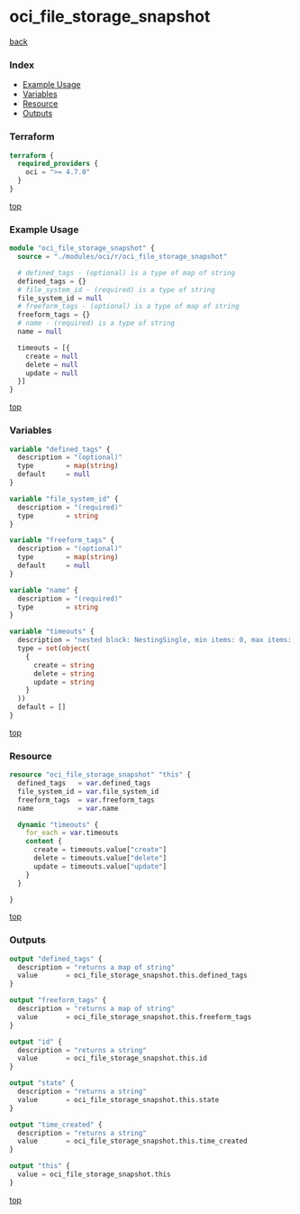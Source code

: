 # oci_file_storage_snapshot

[back](../oci.md)

### Index

- [Example Usage](#example-usage)
- [Variables](#variables)
- [Resource](#resource)
- [Outputs](#outputs)

### Terraform

```terraform
terraform {
  required_providers {
    oci = ">= 4.7.0"
  }
}
```

[top](#index)

### Example Usage

```terraform
module "oci_file_storage_snapshot" {
  source = "./modules/oci/r/oci_file_storage_snapshot"

  # defined_tags - (optional) is a type of map of string
  defined_tags = {}
  # file_system_id - (required) is a type of string
  file_system_id = null
  # freeform_tags - (optional) is a type of map of string
  freeform_tags = {}
  # name - (required) is a type of string
  name = null

  timeouts = [{
    create = null
    delete = null
    update = null
  }]
}
```

[top](#index)

### Variables

```terraform
variable "defined_tags" {
  description = "(optional)"
  type        = map(string)
  default     = null
}

variable "file_system_id" {
  description = "(required)"
  type        = string
}

variable "freeform_tags" {
  description = "(optional)"
  type        = map(string)
  default     = null
}

variable "name" {
  description = "(required)"
  type        = string
}

variable "timeouts" {
  description = "nested block: NestingSingle, min items: 0, max items: 0"
  type = set(object(
    {
      create = string
      delete = string
      update = string
    }
  ))
  default = []
}
```

[top](#index)

### Resource

```terraform
resource "oci_file_storage_snapshot" "this" {
  defined_tags   = var.defined_tags
  file_system_id = var.file_system_id
  freeform_tags  = var.freeform_tags
  name           = var.name

  dynamic "timeouts" {
    for_each = var.timeouts
    content {
      create = timeouts.value["create"]
      delete = timeouts.value["delete"]
      update = timeouts.value["update"]
    }
  }

}
```

[top](#index)

### Outputs

```terraform
output "defined_tags" {
  description = "returns a map of string"
  value       = oci_file_storage_snapshot.this.defined_tags
}

output "freeform_tags" {
  description = "returns a map of string"
  value       = oci_file_storage_snapshot.this.freeform_tags
}

output "id" {
  description = "returns a string"
  value       = oci_file_storage_snapshot.this.id
}

output "state" {
  description = "returns a string"
  value       = oci_file_storage_snapshot.this.state
}

output "time_created" {
  description = "returns a string"
  value       = oci_file_storage_snapshot.this.time_created
}

output "this" {
  value = oci_file_storage_snapshot.this
}
```

[top](#index)